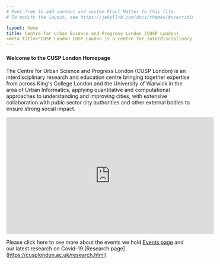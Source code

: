 ```yaml
---
# Feel free to add content and custom Front Matter to this file.
# To modify the layout, see https://jekyllrb.com/docs/themes/#overriding-theme-defaults

layout: home
title: Centre for Urban Science and Progress London (CUSP London)
<meta title>"CUSP London CUSP London is a centre for interdisciplinary research in urban science and fosters working across subject boundaries"/<meta title>
---
```

#### Welcome to the CUSP London Homepage
The Centre for Urban Science and Progress London (CUSP London) is an interdisciplinary research and education centre bringing together expertise from across King's College London and the University of Warwick in the area of Urban Informatics, applying quantitative and computational approaches to understanding and improving cities, with extensive collaboration with pubic sector city authorities and other external bodies to ensure strong social impact.  

<iframe width="560" height="315" src="https://www.youtube.com/embed/wViccZq1jLI" frameborder="0" allow="accelerometer; autoplay; encrypted-media; gyroscope; picture-in-picture" allowfullscreen="1">&nbsp;</iframe>

Please click here to see more about the events we hold [Events page](https://cusplondon.ac.uk/events.html) and our latest research on Covid-19 [Research page] (https://cusplondon.ac.uk/research.html)

